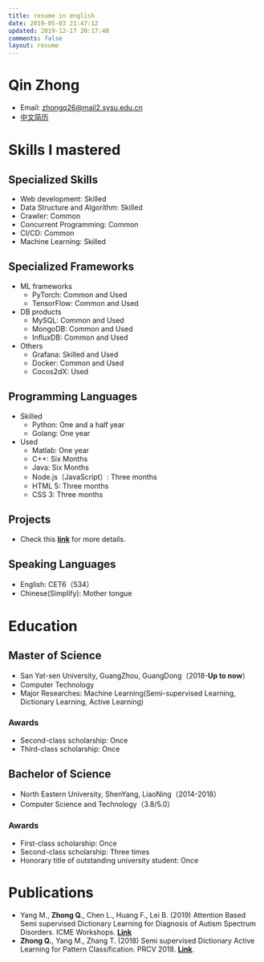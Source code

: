 ```yaml
---
title: resume in english
date: 2019-05-03 21:47:12
updated: 2019-12-17 20:17:40
comments: false
layout: resume
---
```

# Qin Zhong
- Email: [zhongq26@mail2.sysu.edu.cn](mailto:zhongq26@mail2.sysu.edu.cn)
- [中文简历](https://cvblogs.cn/resume/resume.html)

# Skills I mastered
## Specialized Skills
- Web development: Skilled
- Data Structure and Algorithm: Skilled
- Crawler: Common
- Concurrent Programming: Common
- CI/CD: Common
- Machine Learning: Skilled

## Specialized Frameworks
- ML frameworks
    - PyTorch: Common and Used
    - TensorFlow: Common and Used
- DB products
    - MySQL: Common and Used
    - MongoDB: Common and Used
    - InfluxDB: Common and Used
- Others
    - Grafana: Skilled and Used
    - Docker: Common and Used
    - Cocos2dX: Used

## Programming Languages
- Skilled
    - Python: One and a half year
    - Golang: One year
- Used
    - Matlab: One year
    - C++: Six Months
    - Java: Six Months
    - Node.js（JavaScript）: Three months
    - HTML 5: Three months
    - CSS 3: Three months

## Projects
- Check this [**link**](https://cvblogs.cn/projects/) for more details.

## Speaking Languages
- English: CET6（534）
- Chinese(Simplify): Mother tongue

# Education
## Master of Science
- San Yat-sen University, GuangZhou, GuangDong（2018-**Up to now**）
- Computer Technology
- Major Researches: Machine Learning(Semi-supervised Learning, Dictionary Learning, Active Learning)

### Awards
- Second-class scholarship: Once
- Third-class scholarship: Once

## Bachelor of Science
- North Eastern University, ShenYang, LiaoNing（2014-2018）
- Computer Science and Technology（3.8/5.0）

### Awards
- First-class scholarship: Once
- Second-class scholarship: Three times
- Honorary title of outstanding university student: Once

# Publications
- Yang M., **Zhong Q.**, Chen L., Huang F., Lei B. (2019) Attention Based Semi supervised Dictionary Learning for Diagnosis of Autism Spectrum Disorders. ICME Workshops. [**Link**](https://ieeexplore.ieee.org/document/8795085)
- **Zhong Q.**, Yang M., Zhang T. (2018) Semi supervised Dictionary Active Learning for Pattern Classification. PRCV 2018. [**Link**](https://link.springer.com/chapter/10.1007/978-3-030-03338-5_47).
